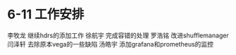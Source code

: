 # 6-11 工作安排

李牧龙 继续hdrs的添加工作
徐航宇 完成容错的处理
罗浩铭 改进shufflemanager
闫泽轩 去除原本vega的一些缺陷
汤皓宇 添加grafana和prometheus的监控
